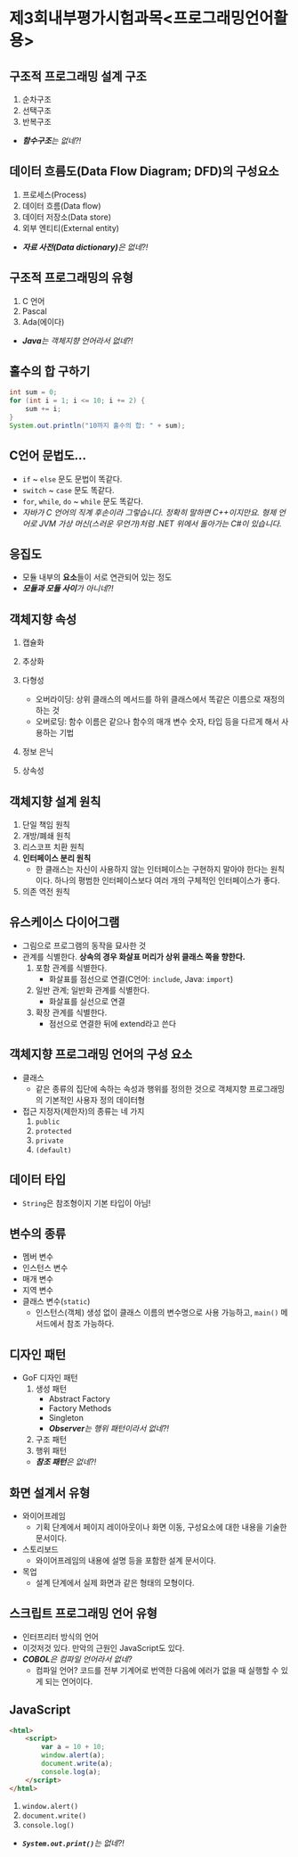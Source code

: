 ﻿# 제3회내부평가시험과목<프로그래밍언어활용>

## 구조적 프로그래밍 설계 구조

1. 순차구조
1. 선택구조
1. 반복구조
- **_함수구조_**_는 없네?!_

## 데이터 흐름도(Data Flow Diagram; DFD)의 구성요소

1. 프로세스(Process)
1. 데이터 흐름(Data flow)
1. 데이터 저장소(Data store)
1. 외부 엔티티(External entity)
- **_자료 사전(Data dictionary)_**_은 없네?!_

## 구조적 프로그래밍의 유형

1. C 언어
1. Pascal
1. Ada(에이다)
- **_Java_**_는 객체지향 언어라서 없네?!_

## 홀수의 합 구하기

```java
int sum = 0;
for (int i = 1; i <= 10; i += 2) {
    sum += i;
}
System.out.println("10까지 홀수의 합: " + sum);
```

## C언어 문법도...

- `if` ~ `else` 문도 문법이 똑같다.
- `switch` ~ `case` 문도 똑같다.
- `for`, `while`, `do` ~ `while` 문도 똑같다.
- _자바가 C 언어의 직계 후손이라 그렇습니다. 정확히 말하면 C++이지만요. 형제 언어로 JVM 가상 머신(스러운 무언가)처럼 .NET 위에서 돌아가는 C#이 있습니다._

## 응집도

- 모듈 내부의 **요소**들이 서로 연관되어 있는 정도
- **_모듈과 모듈 사이_**_가 아니네?!_

## 객체지향 속성

1. 캡슐화

1. 추상화
1. 다형성
    - 오버라이딩: 상위 클래스의 메서드를 하위 클래스에서 똑같은 이름으로 재정의하는 것
    - 오버로딩: 함수 이름은 같으나 함수의 매개 변수 숫자, 타입 등을 다르게 해서 사용하는 기법
1. 정보 은닉
1. 상속성

## 객체지향 설계 원칙

1. 단일 책임 원칙
1. 개방/폐쇄 원칙
1. 리스코프 치환 원칙
1. **인터페이스 분리 원칙**
    - 한 클래스는 자신이 사용하지 않는 인터페이스는 구현하지 말아야 한다는 원칙이다. 하나의 평범한 인터페이스보다 여러 개의 구체적인 인터페이스가 좋다.
1. 의존 역전 원칙

## 유스케이스 다이어그램

- 그림으로 프로그램의 동작을 묘사한 것
- 관계를 식별한다. **상속의 경우 화살표 머리가 상위 클래스 쪽을 향한다.**
    1. 포함 관계를 식별한다.
        - 화살표를 점선으로 연결(C언어: `include`, Java: `import`)
    1. 일반 관계; 일반화 관계를 식별한다.
        - 화살표를 실선으로 연결
    1. 확장 관계를 식별한다.
        - 점선으로 연결한 뒤에 extend라고 쓴다

## 객체지향 프로그래밍 언어의 구성 요소 

- 클래스
    - 같은 종류의 집단에 속하는 속성과 행위를 정의한 것으로 객체지향 프로그래밍의 기본적인 사용자 정의 데이터형
- 접근 지정자(제한자)의 종류는 네 가지
    1. `public`
    1. `protected`
    1. `private`
    1. `(default)`

## 데이터 타입

- `String`은 참조형이지 기본 타입이 아님!

## 변수의 종류

- 멤버 변수
- 인스턴스 변수
- 매개 변수
- 지역 변수
- 클래스 변수(`static`)
    - 인스턴스(객체) 생성 없이 클래스 이름의 변수명으로 사용 가능하고, `main()` 메서드에서 참조 가능하다.

## 디자인 패턴

- GoF 디자인 패턴
    1. 생성 패턴
        - Abstract Factory
        - Factory Methods
        - Singleton
        - **_Observer_**_는 행위 패턴이라서 없네?!_
    1. 구조 패턴
    1. 행위 패턴
    - **_참조 패턴_**_은 없네?!_

## 화면 설계서 유형

- 와이어프레임
    - 기획 단계에서 페이지 레이아웃이나 화면 이동, 구성요소에 대한 내용을 기술한 문서이다.
- 스토리보드
    - 와이어프레임의 내용에 설명 등을 포함한 설계 문서이다.
- 목업
    - 설계 단계에서 실제 화면과 같은 형태의 모형이다.

## 스크립트 프로그래밍 언어 유형

- 인터프리터 방식의 언어
- 이것저것 있다. 만악의 근원인 JavaScript도 있다.
- **_COBOL_**_은 컴파일 언어라서 없네?_
    - 컴파일 언어? 코드를 전부 기계어로 번역한 다음에 에러가 없을 때 실행할 수 있게 되는 언어이다.

## JavaScript

```html
<html>
    <script>
        var a = 10 + 10;
        window.alert(a);
        document.write(a);
        console.log(a);
    </script>
</html>
```

1. `window.alert()`
1. `document.write()`
1. `console.log()`
- **_`System.out.print()`_**_는 없네?!_